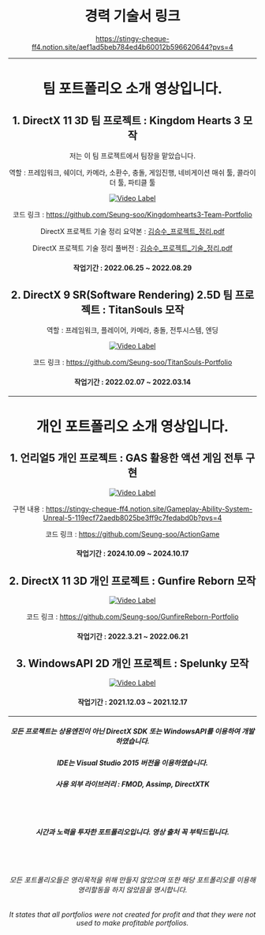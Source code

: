 <div align=center>
  
# 경력 기술서 링크

https://stingy-cheque-ff4.notion.site/aef1ad5beb784ed4b60012b596620644?pvs=4

***
# 팀 포트폴리오 소개 영상입니다.

## 1. DirectX 11 3D 팀 프로젝트 : Kingdom Hearts 3 모작

저는 이 팀 프로젝트에서 팀장을 맡았습니다.

  
역할 : 프레임워크, 쉐이더, 카메라, 소환수, 충돌, 게임진행, 네비게이션 매쉬 툴, 콜라이더 툴, 파티클 툴

[![Video Label](http://img.youtube.com/vi/1cnbjvBT6JI/0.jpg)](https://youtu.be/1cnbjvBT6JI)

코드 링크 : https://github.com/Seung-soo/Kingdomhearts3-Team-Portfolio

DirectX 프로젝트 기술 정리 요약본 : [김승수_프로젝트_정리.pdf](https://github.com/user-attachments/files/17415648/_._.pdf)

DirectX 프로젝트 기술 정리 풀버전 : [김승수_프로젝트_기술_정리.pdf](https://github.com/user-attachments/files/17415650/_._._.pdf)


#### 작업기간 : 2022.06.25 ~ 2022.08.29

## 2. DirectX 9 SR(Software Rendering) 2.5D 팀 프로젝트 : TitanSouls 모작

역할 : 프레임워크, 플레이어, 카메라, 충돌, 전투시스템, 엔딩

[![Video Label](http://img.youtube.com/vi/LidJ5ZCCAwQ/0.jpg)](https://youtu.be/LidJ5ZCCAwQ)

코드 링크 : https://github.com/Seung-soo/TitanSouls-Portfolio

#### 작업기간 : 2022.02.07 ~ 2022.03.14





***
# 개인 포트폴리오 소개 영상입니다.

## 1. 언리얼5 개인 프로젝트 : GAS 활용한 액션 게임 전투 구현

[![Video Label](http://img.youtube.com/vi/GN1pzDv0vq4/0.jpg)](https://youtu.be/GN1pzDv0vq4)

구현 내용 : https://stingy-cheque-ff4.notion.site/Gameplay-Ability-System-Unreal-5-119ecf72aedb8025be3ff9c7fedabd0b?pvs=4

코드 링크 : https://github.com/Seung-soo/ActionGame

#### 작업기간 : 2024.10.09 ~ 2024.10.17


## 2. DirectX 11 3D 개인 프로젝트 : Gunfire Reborn 모작


[![Video Label](http://img.youtube.com/vi/sBZBRzGYW58/0.jpg)](https://youtu.be/sBZBRzGYW58)

코드 링크 : https://github.com/Seung-soo/GunfireReborn-Portfolio


#### 작업기간 : 2022.3.21 ~ 2022.06.21


## 3. WindowsAPI 2D 개인 프로젝트 : Spelunky 모작


[![Video Label](http://img.youtube.com/vi/SlVdaW7svFY/0.jpg)](https://youtu.be/SlVdaW7svFY)


#### 작업기간 : 2021.12.03 ~ 2021.12.17

***
  
  
  
  

##### 모든 프로젝트는 상용엔진이 아닌 DirectX SDK 또는 WindowsAPI를 이용하여 개발하였습니다.
##### IDE는 Visual Studio 2015 버전을 이용하였습니다.
##### 사용 외부 라이브러리 : FMOD, Assimp, DirectXTK

<br>
<br>

##### 시간과 노력을 투자한 포트폴리오입니다. 영상 출처 꼭 부탁드립니다.

<br>
<br>

###### 모든 포트폴리오들은 영리목적을 위해 만들지 않았으며 또한 해당 포트폴리오를 이용해 영리할동을 하지 않았음을 명시합니다.

###### It states that all portfolios were not created for profit and that they were not used to make profitable portfolios.

</div>
